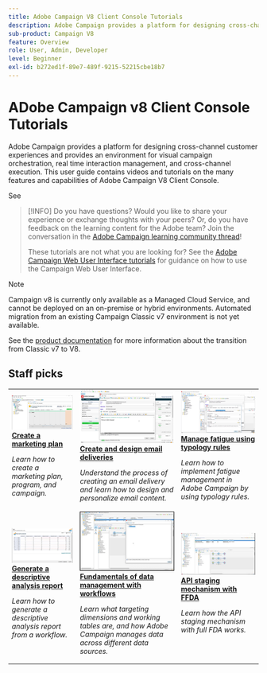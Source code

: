 ```yaml
---
title: Adobe Campaign V8 Client Console Tutorials
description: Adobe Campaign provides a platform for designing cross-channel customer experiences and provides an environment for visual campaign orchestration, real time interaction management, and cross-channel execution. This user guide contains videos and tutorials on the many features and capabilities of Adobe Campaign V8 Client Console.
sub-product: Campaign V8
feature: Overview
role: User, Admin, Developer
level: Beginner
exl-id: b272ed1f-89e7-489f-9215-52215cbe18b7
---
```

# ADobe Campaign v8 Client Console Tutorials

Adobe Campaign provides a platform for designing cross-channel customer experiences and provides an environment for visual campaign orchestration, real time interaction management, and cross-channel execution. This user guide contains videos and tutorials on the many features and capabilities of Adobe Campaign V8 Client Console.

See 

>[!INFO]
> Do you have questions? Would you like to share your experience or exchange thoughts with your peers? Or, do you have feedback on the learning content for the Adobe team? Join the conversation in the [Adobe Campaign learning community thread](https://experienceleaguecommunities.adobe.com:443/t5/adobe-campaign-classic/join-the-discussion-on-adobe-campaign-learning/td-p/419096)!
> 
> These tutorials are not what you are looking for? 
> See the [Adobe Campaign Web User Interface tutorials](https://experienceleague.adobe.com/docs/campaign-web-learn/tutorials/overview.html) for guidance on how to use the Campaign Web User Interface.

>[!NOTE]
> Campaign v8 is currently only available as a Managed Cloud Service, and cannot be deployed on an on-premise or hybrid environments. Automated migration from an existing Campaign Classic v7 environment is not yet available.
>
>See the [product documentation](https://experienceleague.adobe.com/docs/campaign/campaign-v8/new/v7-to-v8.html) for more information about the transition from Classic v7 to V8. 


<div id="recs-overview-body-1"></div>
<div id="recs-overview-body-2"></div>
<div id="recs-overview-body-3"></div>
<div id="recs-overview-body-4"></div>
<div id="recs-overview-body-5"></div>
<div id="recs-overview-body-6"></div>

<div id="staff-picks-section">
 
## Staff picks

<table>
<tr>
  <td>
    <a href="/help/get-started/create-a-marketing-plan-programs-and-campaigns.md">
      <img alt="Create a marketing plan, program and campaigns (video)" src="./assets/333810.jpg"/>
    </a>
    <div>
      <a href="/help/get-started/create-a-marketing-plan-programs-and-campaigns.md">
    <strong>Create a marketing plan</strong>
    </a>
    </div>
    <p>
    <em>Learn how to create a marketing plan, program, and campaign.</em>
    <p>
  </td>
   <td>
    <a href="./content-creation/create-and-design-email-deliveries.md">
      <img alt="Create and design email deliveries (video)" src="./assets/333476.jpg" />
    </a>
    <div>
      <a href="./content-creation/create-and-design-email-deliveries.md">
    <strong>Create and design email deliveries</strong>
    </a>
    </div>
    <p>
    <em>Understand the process of creating an email delivery and learn how to design and personalize email content.
</em>
    <p>
  </td>
  <td>
    <a href="./send-messages/fatigue-management/typology-rules-for-fatigue-management.md">
      <img alt="Manage fatigue using typology rules (video)" src="./assets/333787.jpg" />
    </a>
    <div>
      <a href="./send-messages/fatigue-management/typology-rules-for-fatigue-management.md">
    <strong>Manage fatigue using typology rules</strong>
    </a>
    </div>
    <p>
    <em>Learn how to implement fatigue management in Adobe Campaign by using typology rules. </em>
    <p>
  </td>
</tr>
<tr>
</td>
  <td>
    <a href="./reporting/generate-a-descriptive-analysis-report.md">
      <img alt="Generate a descriptive analysis report" src="./assets/333994.jpg" />
    </a>
    <div>
      <a href="./reporting/generate-a-descriptive-analysis-report.md">
    <strong>Generate a descriptive analysis report</strong>
    </a>
    </div>
    <p>
    <em>Learn how to generate a descriptive analysis report from a workflow.</em>
    <p>
  </td>
  <td>
   <a href="./data-management/data-management-fundamentals.md">
      <img alt="Fundamentals of data management with workflows" src="./assets/339992.jpg" />
    </a>
     <div>
      <a href="./data-management/data-management-fundamentals.md">
    <strong>Fundamentals of data management with workflows</strong>
    </a>
    </div>
    <p>
    <em>Learn what targeting dimensions and working tables are, and how Adobe Campaign manages data across different data sources.</em>
    <p>
  </td>
  <td>
   <a href="./data-management/api-staging-mechanism.md">
      <img alt="API staging mechanism with FFDA" src="./assets/339276.jpg" />
    </a>
     <div>
      <a href="./data-management/api-staging-mechanism.md">
    <strong>API staging mechanism with FFDA</strong>
    </a>
    </div>
    <p>
    <em>Learn how the API staging mechanism with full FDA works.</em>
    <p>
  </td>
</tr>
</table>

</div>
